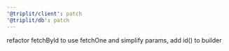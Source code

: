 ```yaml
---
'@triplit/client': patch
'@triplit/db': patch
---
```


refactor fetchById to use fetchOne and simplify params, add id() to builder
